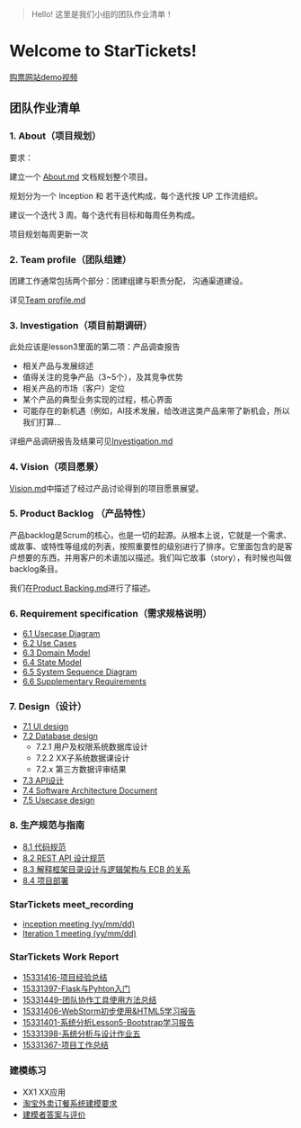 > Hello!
> 这里是我们小组的团队作业清单！

# Welcome to StarTickets!
[购票网站demo视频](https://www.bilibili.com/video/av26003604
)

## 团队作业清单

### 1. About（项目规划）

  要求：

  建立一个 [About.md](https://github.com/SoftwareSAD/Dashboard/blob/master/Inception/About.md) 文档规划整个项目。

  规划分为一个 Inception 和 若干迭代构成，每个迭代按 UP 工作流组织。

  建议一个迭代 3 周。每个迭代有目标和每周任务构成。

  项目规划每周更新一次

### 2. Team profile（团队组建）

  团建工作通常包括两个部分：团建组建与职责分配， 沟通渠道建设。
  
  详见[Team profile.md](https://github.com/SoftwareSAD/Dashboard/blob/master/Inception/Team%20profile.md)
  
### 3. Investigation（项目前期调研）

  此处应该是lesson3里面的第二项：产品调查报告

  - 相关产品与发展综述
  - 值得关注的竞争产品（3~5个），及其竞争优势
  - 相关产品的市场（客户）定位
  - 某个产品的典型业务实现的过程，核心界面
  - 可能存在的新机遇（例如，AI技术发展，给改进这类产品来带了新机会，所以我们打算...
  
  详细产品调研报告及结果可见[Investigation.md](https://github.com/SoftwareSAD/Dashboard/blob/master/Inception/Investigation.md)

### 4. Vision（项目愿景）

  [Vision.md](https://github.com/SoftwareSAD/Dashboard/blob/master/Inception/Vision.md)中描述了经过产品讨论得到的项目愿景展望。

### 5. Product Backlog （产品特性）

  产品backlog是Scrum的核心，也是一切的起源。从根本上说，它就是一个需求、或故事、或特性等组成的列表，按照重要性的级别进行了排序。它里面包含的是客户想要的东西，并用客户的术语加以描述。我们叫它故事（story），有时候也叫做backlog条目。 

  我们在[Product Backing.md](https://github.com/SoftwareSAD/Dashboard/blob/master/Inception/Product%20Backing.md)进行了描述。

### 6. Requirement specification（需求规格说明）

- [6.1 Usecase Diagram](https://github.com/SoftwareSAD/Dashboard/blob/master/Inception/image/UsecaseDiagram/usecase.png)
- [6.2 Use Cases](https://github.com/SoftwareSAD/Dashboard/blob/master/Inception/Use%20Case/6.2%20Use%20Cases.md)
- [6.3 Domain Model](https://github.com/SoftwareSAD/Dashboard/blob/master/Inception/6.3%20Domain%20Model.md)
- [6.4 State Model](https://github.com/SoftwareSAD/Dashboard/blob/master/Inception/6.4%20State%20Model.md)
- [6.5 System Sequence Diagram](https://github.com/SoftwareSAD/Dashboard/blob/master/Inception/6.5%20System%20Sequence%20Diagram.md)
- [6.6 Supplementary Requirements](https://github.com/SoftwareSAD/Dashboard/blob/master/Inception/6.6%20Supplementary%20Requirements.md)

### 7. Design（设计）
    
- [7.1 UI design](https://github.com/SoftwareSAD/Dashboard/blob/master/Inception/UIdesign.md)
- [7.2 Database design](https://github.com/SoftwareSAD/Dashboard/blob/master/Inception/7.2%20Database%20Design.md)
    + 7.2.1 用户及权限系统数据库设计
    + 7.2.2 XX子系统数据课设计
    + 7.2.x 第三方数据评审结果
- [7.3 API设计](https://github.com/SoftwareSAD/Dashboard/blob/master/Inception/7.3%20API%20Design.md)
- [7.4 Software Architecture Document](https://github.com/SoftwareSAD/Dashboard/blob/master/Inception/7.4%20Software%20Architecture%20Document%20.md)
- [7.5 Usecase design](https://github.com/SoftwareSAD/Dashboard/blob/master/Inception/7.5%20UsecaseDesign.md)

### 8. 生产规范与指南

- [8.1 代码规范](https://github.com/SoftwareSAD/Dashboard/blob/master/Inception/8.1%20code%20style.md)
- [8.2 REST API 设计规范](https://github.com/SoftwareSAD/Dashboard/blob/master/Inception/8.2%20RestAPI%20设计规范.md)
- [8.3 解释框架目录设计与逻辑架构与 ECB 的关系](https://github.com/SoftwareSAD/Dashboard/blob/master/Inception/8.3%20ECB%E6%A8%A1%E5%BC%8F.md)
- [8.4 项目部署](https://github.com/SoftwareSAD/StaticPageServer/blob/master/README.md)

### StarTickets meet_recording

- [inception meeting (yy/mm/dd)](https://github.com/SoftwareSAD/Dashboard/blob/master/Inception/StarTicket%20meet_recording.md)
- [Iteration 1 meeting (yy/mm/dd)](https://github.com/SoftwareSAD/Dashboard/blob/master/Inception/Iteration%20meet%20recording.md)

### StarTickets Work Report

- [15331416-项目经验总结](https://hanxu1997.github.io/2018/04/15/%E9%A1%B9%E7%9B%AE%E5%B7%A5%E4%BD%9C%E7%BB%8F%E9%AA%8C%E6%80%BB%E7%BB%93/)
- [15331397-Flask与Pyhton入门](https://blog.csdn.net/qq_33415086/article/details/79949506)
- [15331449-团队协作工具使用方法总结](https://blog.csdn.net/Ecleen_A/article/details/79953646)
- [15331406-WebStorm初步使用&HTML5学习报告](https://blog.csdn.net/weixin_38057349/article/details/79946404)
- [15331401-系统分析Lesson5-Bootstrap学习报告](https://blog.csdn.net/s_mars/article/details/79954216)
- [15331398-系统分析与设计作业五](https://mikqueenge.github.io/2018/04/15/系统分析与设计作业五/)
- [15331367-项目工作总结](https://shimo.im/docs/GT4H4CtpoZgKO93b)

### 建模练习

  + XX1 XX应用
  
  + [淘宝外卖订餐系统建模要求](https://github.com/SoftwareSAD/Dashboard/blob/master/Inception/model_practice/modeling_requirements.md)
  + [建模者答案与评价](https://github.com/SoftwareSAD/Dashboard/blob/master/Inception/model_practice/XX3_建模者答案与评价.md)

